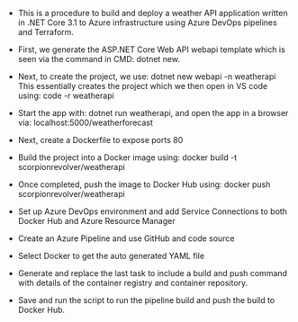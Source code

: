 - This is a procedure to build and deploy a weather API application written in .NET Core 3.1 to Azure infrastructure using Azure DevOps pipelines and Terraform.

- First, we generate the ASP.NET Core Web API webapi template which is seen via the command in CMD: dotnet new.

- Next, to create the project, we use: dotnet new webapi -n weatherapi
 This essentially creates the project which we then open in VS code using: code -r weatherapi

- Start the app with: dotnet run weatherapi, and open the app in a browser via: localhost:5000/weatherforecast

- Next, create a Dockerfile to expose ports 80

- Build the project into a Docker image using: docker build -t scorpionrevolver/weatherapi

- Once completed, push the image to Docker Hub using: docker push scorpionrevolver/weatherapi

- Set up Azure DevOps environment and add Service Connections to both Docker Hub and Azure Resource Manager

- Create an Azure Pipeline and use GitHub and code source

- Select Docker to get the auto generated YAML file

- Generate and replace the last task to include a build and push command with details of the container registry and container repository.

- Save and run the script to run the pipeline build and push the build to Docker Hub.  